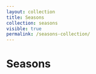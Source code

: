 ```yaml
---
layout: collection
title: Seasons
collection: seasons
visible: true
permalink: /seasons-collection/
---
```


# Seasons
